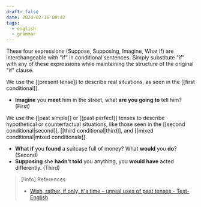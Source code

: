 ```yaml
---
draft: false
date: 2024-02-16 00:42
tags:
  - english
  - grammar
---
```


These four expressions (Suppose, Supposing, Imagine, What if) are interchangeable with "if" in conditional sentences. Simply substitute "if" with any of these expressions while maintaining the structure of the original "if" clause.

We use the [[present tense]] to describe real situations, as seen in the [[first conditional]].

- **Imagine** you **meet** him in the street, what **are you going to** tell him? (First)

We use the [[past simple]] or [[past perfect]] tenses to describe hypothetical or counterfactual situations, like those seen in the [[second conditional|second]], [[third conditional|third]], and [[mixed conditional|mixed conditionals]].

- **What if** you **found** a suitcase full of money? What **would** you **do**? (Second)
- **Supposing** she **hadn't told** you anything, you **would have** acted differently. (Third)


> [!info] References
> - [Wish, rather, if only, it's time – unreal uses of past tenses - Test-English](https://test-english.com/grammar-points/b2/unreal-uses-past-tenses/)
